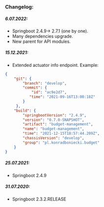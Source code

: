 ### Changelog:

##### 6.07.2022:
- Springboot 2.4.9-> 2.7.1 (one by one).
- Many dependencies upgrade.
- New parent for API modules.

##### 15.12.2021:
 - Extended actuator info endpoint. Example:

```json
{
    "git": {
        "branch": "develop",
        "commit": {
            "id": "ac9e2d7",
           "time": "2021-09-16T13:00:18Z"
        }
     },
    "build": {
        "springbootVersion": "2.4.9",
        "version": "0.7.0-SNAPSHOT",
        "artifact": "budget-management",
        "name": "budget-management",
        "time": "2021-12-15T18:57:44.209Z",
        "chassisVersion": "develop",
        "group": "pl.konradboniecki.budget"
    }
}
```
##### 25.07.2021:
 - Springboot 2.4.9
##### 31.07.2020:
 - Springboot 2.3.2.RELEASE

